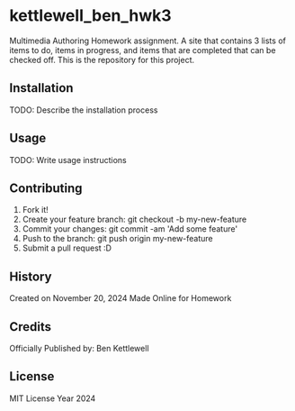 # kettlewell_ben_hwk3
Multimedia Authoring Homework assignment. A site that contains 3 lists of items to do, items in progress, and items that are completed that can be checked off. This is the repository for this project.

## Installation
TODO: Describe the installation process

## Usage
TODO: Write usage instructions

## Contributing 
1. Fork it!
2. Create your feature branch: git checkout -b my-new-feature
3. Commit your changes: git commit -am 'Add some feature'
4. Push to the branch: git push origin my-new-feature
5. Submit a pull request :D

## History 
Created on November 20, 2024 Made Online for Homework

## Credits 
Officially Published by: Ben Kettlewell

## License 
MIT License Year 2024